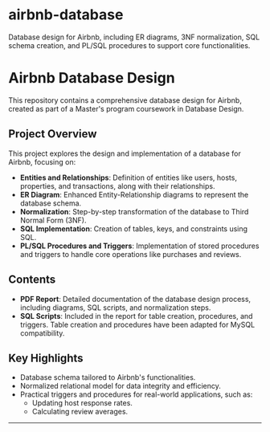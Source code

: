 # airbnb-database
Database design for Airbnb, including ER diagrams, 3NF normalization, SQL schema creation, and PL/SQL procedures to support core functionalities.
# Airbnb Database Design

This repository contains a comprehensive database design for Airbnb, created as part of a Master's program coursework in Database Design.

## Project Overview
This project explores the design and implementation of a database for Airbnb, focusing on:
- **Entities and Relationships**: Definition of entities like users, hosts, properties, and transactions, along with their relationships.
- **ER Diagram**: Enhanced Entity-Relationship diagrams to represent the database schema.
- **Normalization**: Step-by-step transformation of the database to Third Normal Form (3NF).
- **SQL Implementation**: Creation of tables, keys, and constraints using SQL.
- **PL/SQL Procedures and Triggers**: Implementation of stored procedures and triggers to handle core operations like purchases and reviews.

## Contents
- **PDF Report**: Detailed documentation of the database design process, including diagrams, SQL scripts, and normalization steps.
- **SQL Scripts**: Included in the report for table creation, procedures, and triggers. Table creation and procedures have been adapted for MySQL compatibility.

## Key Highlights
- Database schema tailored to Airbnb's functionalities.
- Normalized relational model for data integrity and efficiency.
- Practical triggers and procedures for real-world applications, such as:
  - Updating host response rates.
  - Calculating review averages.

---

